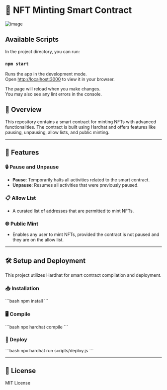 # 🎨 NFT Minting Smart Contract
![image](https://github.com/husna3249/nft-mint/assets/131730258/6e22b139-6ffb-4927-b29b-633049aca0ee)

## Available Scripts

In the project directory, you can run:

### `npm start`

Runs the app in the development mode.\
Open [http://localhost:3000](http://localhost:3000) to view it in your browser.

The page will reload when you make changes.\
You may also see any lint errors in the console.


 

## 📌 Overview

This repository contains a smart contract for minting NFTs with advanced functionalities. The contract is built using Hardhat and offers features like pausing, unpausing, allow lists, and public minting.

---

## 🌟 Features

### 🔒 Pause and Unpause

- **Pause**: Temporarily halts all activities related to the smart contract.
- **Unpause**: Resumes all activities that were previously paused.

### 📋 Allow List

- A curated list of addresses that are permitted to mint NFTs.

### 🌐 Public Mint

- Enables any user to mint NFTs, provided the contract is not paused and they are on the allow list.

---

## 🛠 Setup and Deployment

This project utilizes Hardhat for smart contract compilation and deployment.

### 📥 Installation

\`\`\`bash
npm install
\`\`\`

### 🖥 Compile

\`\`\`bash
npx hardhat compile
\`\`\`

### 🚀 Deploy

\`\`\`bash
npx hardhat run scripts/deploy.js
\`\`\`

---


## 📜 License

MIT License
